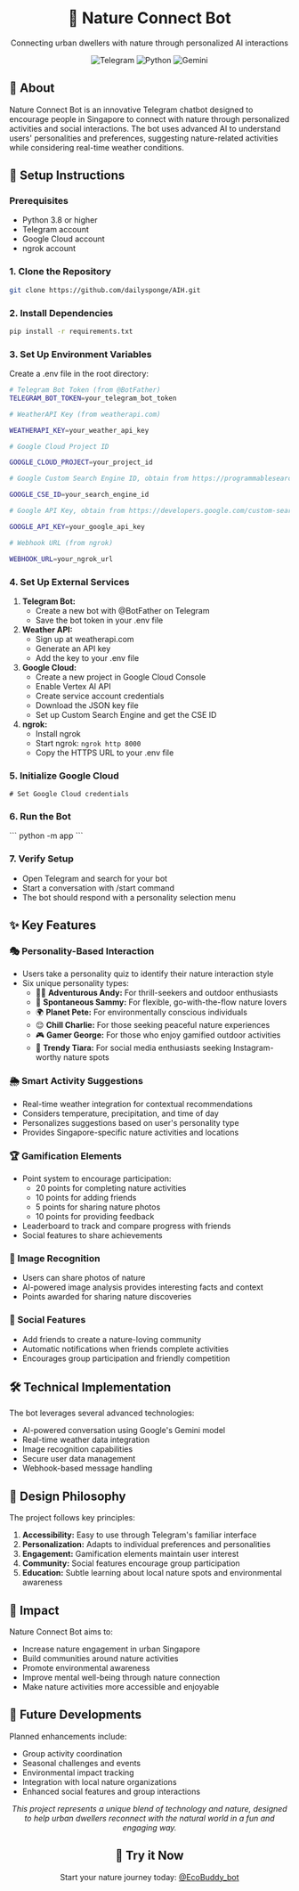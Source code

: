 <div align="center">
  <h1>🌿 Nature Connect Bot</h1>
  <p>Connecting urban dwellers with nature through personalized AI interactions</p>
</div>

<div align="center">
  <img src="https://img.shields.io/badge/Platform-Telegram-blue?style=for-the-badge&logo=telegram" alt="Telegram">
  <img src="https://img.shields.io/badge/Made%20with-Python-green?style=for-the-badge&logo=python" alt="Python">
  <img src="https://img.shields.io/badge/AI-Gemini%20Pro-orange?style=for-the-badge&logo=google" alt="Gemini">
</div>

<div>
  <h2>📖 About</h2>
  <p>Nature Connect Bot is an innovative Telegram chatbot designed to encourage people in Singapore to connect with nature through personalized activities and social interactions. The bot uses advanced AI to understand users' personalities and preferences, suggesting nature-related activities while considering real-time weather conditions.</p>
</div>

<div>
  <h2>🔧 Setup Instructions</h2>
  
  <h3>Prerequisites</h3>
  <ul>
    <li>Python 3.8 or higher</li>
    <li>Telegram account</li>
    <li>Google Cloud account</li>
    <li>ngrok account</li>
  </ul>

  <h3>1. Clone the Repository</h3>
  
  ```bash
  git clone https://github.com/dailysponge/AIH.git
  ```

  <h3>2. Install Dependencies</h3>
  
  ```bash
  pip install -r requirements.txt
  ```

  <h3>3. Set Up Environment Variables</h3>
  Create a .env file in the root directory:
  
  ```bash
  # Telegram Bot Token (from @BotFather)
  TELEGRAM_BOT_TOKEN=your_telegram_bot_token

# WeatherAPI Key (from weatherapi.com)

WEATHERAPI_KEY=your_weather_api_key

# Google Cloud Project ID

GOOGLE_CLOUD_PROJECT=your_project_id

# Google Custom Search Engine ID, obtain from https://programmablesearchengine.google.com/u/7/controlpanel/all

GOOGLE_CSE_ID=your_search_engine_id

# Google API Key, obtain from https://developers.google.com/custom-search/v1/overview

GOOGLE_API_KEY=your_google_api_key

# Webhook URL (from ngrok)

WEBHOOK_URL=your_ngrok_url

````

<h3>4. Set Up External Services</h3>
<ol>
  <li><b>Telegram Bot:</b>
    <ul>
      <li>Create a new bot with @BotFather on Telegram</li>
      <li>Save the bot token in your .env file</li>
    </ul>
  </li>
  <li><b>Weather API:</b>
    <ul>
      <li>Sign up at weatherapi.com</li>
      <li>Generate an API key</li>
      <li>Add the key to your .env file</li>
    </ul>
  </li>
  <li><b>Google Cloud:</b>
    <ul>
      <li>Create a new project in Google Cloud Console</li>
      <li>Enable Vertex AI API</li>
      <li>Create service account credentials</li>
      <li>Download the JSON key file</li>
      <li>Set up Custom Search Engine and get the CSE ID</li>
    </ul>
  </li>
  <li><b>ngrok:</b>
    <ul>
      <li>Install ngrok</li>
      <li>Start ngrok: <code>ngrok http 8000</code></li>
      <li>Copy the HTTPS URL to your .env file</li>
    </ul>
  </li>
</ol>

<h3>5. Initialize Google Cloud</h3>

```
# Set Google Cloud credentials
````

  <h3>6. Run the Bot</h3>
  ```
  python -m app
  ```

  <h3>7. Verify Setup</h3>
  <ul>
    <li>Open Telegram and search for your bot</li>
    <li>Start a conversation with /start command</li>
    <li>The bot should respond with a personality selection menu</li>
  </ul>
</div>

<div>
  <h2>✨ Key Features</h2>
  
  <h3>🎭 Personality-Based Interaction</h3>
  <ul>
    <li>Users take a personality quiz to identify their nature interaction style</li>
    <li>Six unique personality types:
      <ul>
        <li>🏃‍♂️ <b>Adventurous Andy:</b> For thrill-seekers and outdoor enthusiasts</li>
        <li>🎯 <b>Spontaneous Sammy:</b> For flexible, go-with-the-flow nature lovers</li>
        <li>🌍 <b>Planet Pete:</b> For environmentally conscious individuals</li>
        <li>😌 <b>Chill Charlie:</b> For those seeking peaceful nature experiences</li>
        <li>🎮 <b>Gamer George:</b> For those who enjoy gamified outdoor activities</li>
        <li>📱 <b>Trendy Tiara:</b> For social media enthusiasts seeking Instagram-worthy nature spots</li>
      </ul>
    </li>
  </ul>

  <h3>🌦️ Smart Activity Suggestions</h3>
  <ul>
    <li>Real-time weather integration for contextual recommendations</li>
    <li>Considers temperature, precipitation, and time of day</li>
    <li>Personalizes suggestions based on user's personality type</li>
    <li>Provides Singapore-specific nature activities and locations</li>
  </ul>

  <h3>🏆 Gamification Elements</h3>
  <ul>
    <li>Point system to encourage participation:
      <ul>
        <li>20 points for completing nature activities</li>
        <li>10 points for adding friends</li>
        <li>5 points for sharing nature photos</li>
        <li>10 points for providing feedback</li>
      </ul>
    </li>
    <li>Leaderboard to track and compare progress with friends</li>
    <li>Social features to share achievements</li>
  </ul>

  <h3>📸 Image Recognition</h3>
  <ul>
    <li>Users can share photos of nature</li>
    <li>AI-powered image analysis provides interesting facts and context</li>
    <li>Points awarded for sharing nature discoveries</li>
  </ul>

  <h3>👥 Social Features</h3>
  <ul>
    <li>Add friends to create a nature-loving community</li>
    <li>Automatic notifications when friends complete activities</li>
    <li>Encourages group participation and friendly competition</li>
  </ul>
</div>

<div>
  <h2>🛠️ Technical Implementation</h2>
  <p>The bot leverages several advanced technologies:</p>
  <ul>
    <li>AI-powered conversation using Google's Gemini model</li>
    <li>Real-time weather data integration</li>
    <li>Image recognition capabilities</li>
    <li>Secure user data management</li>
    <li>Webhook-based message handling</li>
  </ul>
</div>

<div>
  <h2>🎯 Design Philosophy</h2>
  <p>The project follows key principles:</p>
  <ol>
    <li><b>Accessibility:</b> Easy to use through Telegram's familiar interface</li>
    <li><b>Personalization:</b> Adapts to individual preferences and personalities</li>
    <li><b>Engagement:</b> Gamification elements maintain user interest</li>
    <li><b>Community:</b> Social features encourage group participation</li>
    <li><b>Education:</b> Subtle learning about local nature spots and environmental awareness</li>
  </ol>
</div>

<div>
  <h2>💫 Impact</h2>
  <p>Nature Connect Bot aims to:</p>
  <ul>
    <li>Increase nature engagement in urban Singapore</li>
    <li>Build communities around nature activities</li>
    <li>Promote environmental awareness</li>
    <li>Improve mental well-being through nature connection</li>
    <li>Make nature activities more accessible and enjoyable</li>
  </ul>
</div>

<div>
  <h2>🚀 Future Developments</h2>
  <p>Planned enhancements include:</p>
  <ul>
    <li>Group activity coordination</li>
    <li>Seasonal challenges and events</li>
    <li>Environmental impact tracking</li>
    <li>Integration with local nature organizations</li>
    <li>Enhanced social features and group interactions</li>
  </ul>
</div>

<div align="center">
  <p><i>This project represents a unique blend of technology and nature, designed to help urban dwellers reconnect with the natural world in a fun and engaging way.</i></p>
</div>

<div align="center">
  <h2>📱 Try it Now</h2>
  <p>Start your nature journey today: <a href="https://t.me/EcoBuddy_bot">@EcoBuddy_bot</a></p>
</div>
